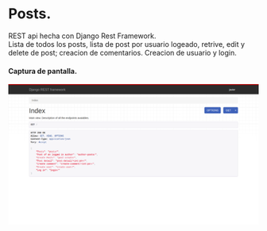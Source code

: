 # Posts.  
REST api hecha con Django Rest Framework.  
Lista de todos los posts, lista de post por usuario logeado, retrive, edit y delete de post; creacion de comentarios. Creacion de usuario y login.  
#### Captura de pantalla.
![alt text](1.png)